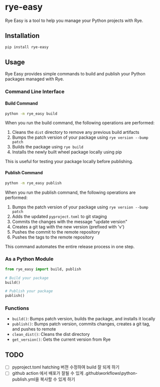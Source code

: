 # rye-easy

Rye Easy is a tool to help you manage your Python projects with Rye.

## Installation

```bash
pip install rye-easy
```

## Usage

Rye Easy provides simple commands to build and publish your Python packages managed with Rye.

### Command Line Interface

#### Build Command

```bash
python -m rye_easy build
```

When you run the build command, the following operations are performed:
1. Cleans the `dist` directory to remove any previous build artifacts
2. Bumps the patch version of your package using `rye version --bump patch`
3. Builds the package using `rye build`
4. Installs the newly built wheel package locally using pip

This is useful for testing your package locally before publishing.

#### Publish Command

```bash
python -m rye_easy publish
```

When you run the publish command, the following operations are performed:
1. Bumps the patch version of your package using `rye version --bump patch`
2. Adds the updated `pyproject.toml` to git staging
3. Commits the changes with the message "update version"
4. Creates a git tag with the new version (prefixed with 'v')
5. Pushes the commit to the remote repository
6. Pushes the tags to the remote repository

This command automates the entire release process in one step.

### As a Python Module

```python
from rye_easy import build, publish

# Build your package
build()

# Publish your package
publish()
```

### Functions

- `build()`: Bumps patch version, builds the package, and installs it locally
- `publish()`: Bumps patch version, commits changes, creates a git tag, and pushes to remote
- `clean_dist()`: Cleans the dist directory
- `get_version()`: Gets the current version from Rye

## TODO 
- [ ] pyproject.toml hatching 버젼 수정하여 build 잘 되게 하기
- [ ] github action 에서 배포가 잘될 수 있게 .github\workflows\python-publish.yml을 복사할 수 있게 하기 
